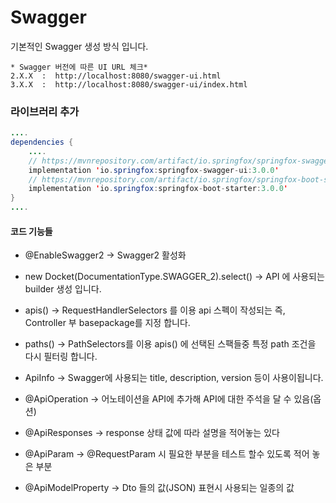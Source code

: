 # Swagger
기본적인 Swagger 생성 방식 입니다.
````
* Swagger 버전에 따른 UI URL 체크* 
2.X.X  :  http://localhost:8080/swagger-ui.html
3.X.X  :  http://localhost:8080/swagger-ui/index.html
````
### 라이브러리 추가
```` java
....
dependencies {
    ....
    // https://mvnrepository.com/artifact/io.springfox/springfox-swagger-ui
    implementation 'io.springfox:springfox-swagger-ui:3.0.0'
    // https://mvnrepository.com/artifact/io.springfox/springfox-boot-starter
    implementation 'io.springfox:springfox-boot-starter:3.0.0'
}
....
````
#### 코드 기능들
- @EnableSwagger2 → Swagger2 활성화
- new Docket(DocumentationType.SWAGGER_2).select() → API 에 사용되는 builder 생성 입니다.
- apis() → RequestHandlerSelectors 를 이용 api 스펙이 작성되는 즉, Controller 부 basepackage를 지정 합니다.
- paths() → PathSelectors를 이용 apis() 에 선택된 스팩들중 특정 path 조건을 다시 필터링 합니다.
- ApiInfo → Swagger에 사용되는 title, description, version 등이 사용이됩니다.

- @ApiOperation → 어노테이션을 API에 추가해 API에 대한 주석을 달 수 있음(옵션)
- @ApiResponses → response 상태 값에 따라 설명을 적어놓는 있다
- @ApiParam → @RequestParam 시 필요한 부분을 테스트 할수 있도록 적어 놓은 부분
- @ApiModelProperty → Dto 들의 값(JSON) 표현시 사용되는 일종의 값
